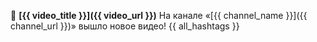 🎥 **[{{ video_title }}]({{ video_url }})**
На канале «[{{ channel_name }}]({{ channel_url }})» вышло новое видео\!
{{ all_hashtags }}